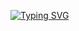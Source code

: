 [![Typing SVG](https://readme-typing-svg.demolab.com?font=Fira+Code&duration=4000&pause=1000&random=false&width=435&lines=Hi+%F0%9F%91%8B%2C+I'm+Khaled+Ahmed+Nayeem)](https://git.io/typing-svg)
<!--
<h3 align="center">A Dedicated and Passionate Front-end Developer from Bangladesh</h3>


Here are some ideas to get you started:

- 🔭 I’m currently working on ...
- 🌱 I’m currently learning ...
- 👯 I’m looking to collaborate on ...
- 🤔 I’m looking for help with ...
- 💬 Ask me about ...
- 📫 How to reach me: ...
- 😄 Pronouns: ...
- ⚡ Fun fact: ...
-->
